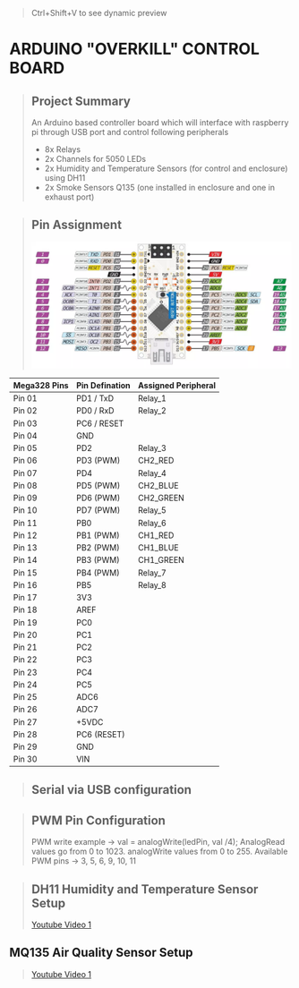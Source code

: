 > Ctrl+Shift+V to see dynamic preview

# ARDUINO "OVERKILL" CONTROL BOARD

> ## Project Summary 
> An Arduino based controller board which will interface with raspberry pi through USB port and control following peripherals
> - 8x Relays
> - 2x Channels for 5050 LEDs
> - 2x Humidity and Temperature Sensors (for control and enclosure) using DH11
> - 2x Smoke Sensors Q135 (one installed in enclosure and one in exhaust port)
 
> ## Pin Assignment
> ![alt text](images/image2.png)

 Mega328 Pins | Pin Defination | Assigned Peripheral 
 ------------ | -------------- | -------------------
 Pin 01       | PD1 / TxD      | Relay_1
 Pin 02       | PD0 / RxD      | Relay_2
 Pin 03       | PC6 / RESET    |
 Pin 04       | GND            |
 Pin 05       | PD2            | Relay_3
 Pin 06       | PD3 (PWM)      | CH2_RED
 Pin 07       | PD4            | Relay_4
 Pin 08       | PD5 (PWM)      | CH2_BLUE
 Pin 09       | PD6 (PWM)      | CH2_GREEN
 Pin 10       | PD7 (PWM)      | Relay_5
 Pin 11       | PB0            | Relay_6
 Pin 12       | PB1 (PWM)      | CH1_RED
 Pin 13       | PB2 (PWM)      | CH1_BLUE
 Pin 14       | PB3 (PWM)      | CH1_GREEN
 Pin 15       | PB4 (PWM)      | Relay_7  
 Pin 16       | PB5            | Relay_8
 Pin 17       | 3V3            | 
 Pin 18       | AREF           |
 Pin 19       | PC0            | 
 Pin 20       | PC1            |
 Pin 21       | PC2            |
 Pin 22       | PC3            |
 Pin 23       | PC4            |
 Pin 24       | PC5            |
 Pin 25       | ADC6           |
 Pin 26       | ADC7           |
 Pin 27       | +5VDC          |
 Pin 28       | PC6 (RESET)    |
 Pin 29       | GND            |
 Pin 30       | VIN            |



> ## Serial via USB configuration
> 


> ## PWM Pin Configuration
> PWM write example -> val = analogWrite(ledPin, val /4);
> AnalogRead values go from 0 to 1023. analogWrite values from 0 to 255. Available PWM pins -> 3, 5, 6, 9, 10, 11


> ## DH11 Humidity and Temperature Sensor Setup
> [Youtube Video 1](https://www.youtube.com/watch?v=nssXWNYdGT8)
> 
## MQ135 Air Quality Sensor Setup
> [Youtube Video 1](https://www.youtube.com/watch?v=Ku4Y29XPyyo)